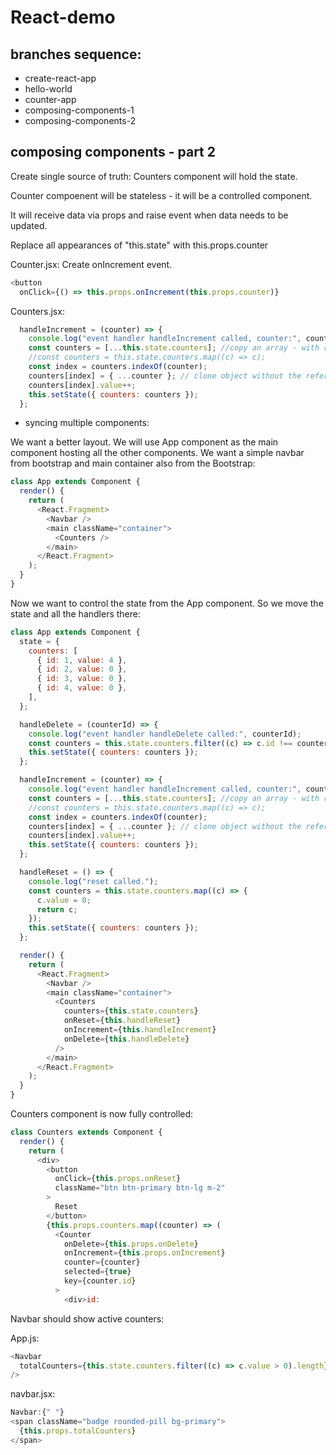 # React-demo

## branches sequence:

- create-react-app
- hello-world
- counter-app
- composing-components-1
- composing-components-2

## composing components - part 2

Create single source of truth: Counters component will hold the state. 

Counter compoenent will be stateless - it will be a controlled component. 

It will receive data via props and raise event when data needs to be updated.

Replace all appearances of "this.state" with this.props.counter

Counter.jsx:
Create onIncrement event.
```javascript
<button
  onClick={() => this.props.onIncrement(this.props.counter)}
```


Counters.jsx:
```javascript
  handleIncrement = (counter) => {
    console.log("event handler handleIncrement called, counter:", counter);
    const counters = [...this.state.counters]; //copy an array - with references
    //const counters = this.state.counters.map((c) => c);
    const index = counters.indexOf(counter);
    counters[index] = { ...counter }; // clone object without the reference, we dont want to directly change the state.
    counters[index].value++;
    this.setState({ counters: counters });
  };
```

- syncing multiple components:

We want a better layout. We will use App component as the main component hosting all the other components. We want a simple navbar from bootstrap and main container also from the Bootstrap:
```javascript
class App extends Component {
  render() {
    return (
      <React.Fragment>
        <Navbar />
        <main className="container">
          <Counters />
        </main>
      </React.Fragment>
    );
  }
}
```

Now we want to control the state from the App component. So we move the state and all the handlers there:
```javascript
class App extends Component {
  state = {
    counters: [
      { id: 1, value: 4 },
      { id: 2, value: 0 },
      { id: 3, value: 0 },
      { id: 4, value: 0 },
    ],
  };

  handleDelete = (counterId) => {
    console.log("event handler handleDelete called:", counterId);
    const counters = this.state.counters.filter((c) => c.id !== counterId);
    this.setState({ counters: counters });
  };

  handleIncrement = (counter) => {
    console.log("event handler handleIncrement called, counter:", counter);
    const counters = [...this.state.counters]; //copy an array - with references
    //const counters = this.state.counters.map((c) => c);
    const index = counters.indexOf(counter);
    counters[index] = { ...counter }; // clone object without the reference, we dont want to directly change the state.
    counters[index].value++;
    this.setState({ counters: counters });
  };

  handleReset = () => {
    console.log("reset called.");
    const counters = this.state.counters.map((c) => {
      c.value = 0;
      return c;
    });
    this.setState({ counters: counters });
  };

  render() {
    return (
      <React.Fragment>
        <Navbar />
        <main className="container">
          <Counters
            counters={this.state.counters}
            onReset={this.handleReset}
            onIncrement={this.handleIncrement}
            onDelete={this.handleDelete}
          />
        </main>
      </React.Fragment>
    );
  }
}
```

Counters component is now fully controlled:
```javascript
class Counters extends Component {
  render() {
    return (
      <div>
        <button
          onClick={this.props.onReset}
          className="btn btn-primary btn-lg m-2"
        >
          Reset
        </button>
        {this.props.counters.map((counter) => (
          <Counter
            onDelete={this.props.onDelete}
            onIncrement={this.props.onIncrement}
            counter={counter}
            selected={true}
            key={counter.id}
          >
            <div>id: 
```

Navbar should show active counters:

App.js:
```javascript
<Navbar
  totalCounters={this.state.counters.filter((c) => c.value > 0).length}
/>
```

navbar.jsx:
```javascript
Navbar:{" "}
<span className="badge rounded-pill bg-primary">
  {this.props.totalCounters}
</span>
```

```javascript

```

```javascript

```

```javascript

```

```javascript

```

```javascript

```